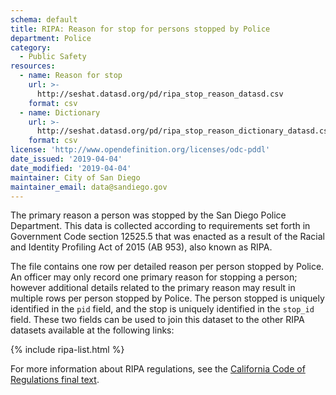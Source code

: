 ```yaml
---
schema: default
title: RIPA: Reason for stop for persons stopped by Police
department: Police
category:
  - Public Safety
resources:
  - name: Reason for stop
    url: >-
      http://seshat.datasd.org/pd/ripa_stop_reason_datasd.csv
    format: csv
  - name: Dictionary
    url: >-
      http://seshat.datasd.org/pd/ripa_stop_reason_dictionary_datasd.csv
    format: csv
license: 'http://www.opendefinition.org/licenses/odc-pddl'
date_issued: '2019-04-04'
date_modified: '2019-04-04'
maintainer: City of San Diego
maintainer_email: data@sandiego.gov
---
```

The primary reason a person was stopped by the San Diego Police Department. This data is collected according to requirements set forth in Government Code section 12525.5 that was enacted as a result of the Racial and Identity Profiling Act of 2015 (AB 953), also known as RIPA.

<!--more-->

The file contains one row per detailed reason per person stopped by Police. An officer may only record one primary reason for stopping a person; however additional details related to the primary reason may result in multiple rows per person stopped by Police. The person stopped is uniquely identified in the `pid` field, and the stop is uniquely identified in the `stop_id` field. These two fields can be used to join this dataset to the other RIPA datasets available at the following links:

{% include ripa-list.html %}

For more information about RIPA regulations, see the [California Code of Regulations final text](https://oag.ca.gov/sites/all/files/agweb/pdfs/ripa/stop-data-reg-final-text-110717.pdf?).